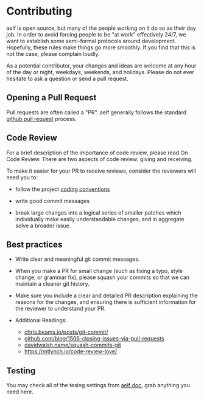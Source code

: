 # Contributing

aelf is open source, but many of the people working on it do so as their day job. In order to avoid forcing people to be "at work" effectively 24/7, we want to establish some semi-formal protocols around development. Hopefully, these rules make things go more smoothly. If you find that this is not the case, please complain loudly.

As a potential contributor, your changes and ideas are welcome at any hour of the day or night, weekdays, weekends, and holidays. Please do not ever hesitate to ask a question or send a pull request.


## Opening a Pull Request

Pull requests are often called a "PR". aelf generally follows the standard [github pull request](https://docs.github.com/en/pull-requests/collaborating-with-pull-requests/proposing-changes-to-your-work-with-pull-requests/about-pull-requests) process.


## Code Review

For a brief description of the importance of code review, please read On Code Review.
There are two aspects of code review: giving and receiving.

To make it easier for your PR to receive reviews, consider the reviewers will need you to:

- follow the project [coding conventions](https://github.com/AElfProject/AElf/blob/dev/CODE_OF_CONDUCT.md)

- write good commit messages

- break large changes into a logical series of smaller patches which individually make easily understandable changes, and in aggregate solve a broader issue.

## Best practices

- Write clear and meaningful git commit messages.

- When you make a PR for small change (such as fixing a typo, style change, or grammar fix), please squash your commits so that we can maintain a cleaner git history.

- Make sure you include a clear and detailed PR description explaining the reasons for the changes, and ensuring there is sufficient information for the reviewer to understand your PR.

- Additional Readings:

  - [chris.beams.io/posts/git-commit/](https://cbea.ms/git-commit/)
  - [github.com/blog/1506-closing-issues-via-pull-requests](https://github.blog/2013-05-14-closing-issues-via-pull-requests/)
  - [davidwalsh.name/squash-commits-git](https://davidwalsh.name/squash-commits-git)
  - https://mtlynch.io/code-review-love/


## Testing

You may check all of the tesing settings from [aelf doc](https://docs.aelf.io/en/latest/tutorials/testnet.html#setup-the-database), grab anything you need here.



